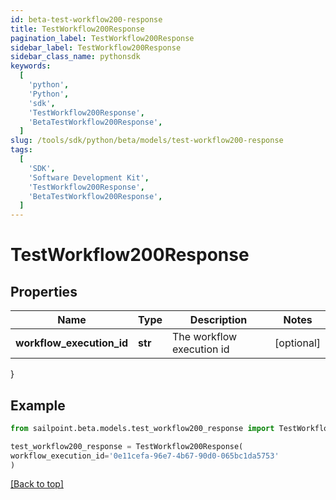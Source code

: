 ```yaml
---
id: beta-test-workflow200-response
title: TestWorkflow200Response
pagination_label: TestWorkflow200Response
sidebar_label: TestWorkflow200Response
sidebar_class_name: pythonsdk
keywords:
  [
    'python',
    'Python',
    'sdk',
    'TestWorkflow200Response',
    'BetaTestWorkflow200Response',
  ]
slug: /tools/sdk/python/beta/models/test-workflow200-response
tags:
  [
    'SDK',
    'Software Development Kit',
    'TestWorkflow200Response',
    'BetaTestWorkflow200Response',
  ]
---
```


# TestWorkflow200Response

## Properties

| Name                      | Type    | Description               | Notes      |
| ------------------------- | ------- | ------------------------- | ---------- |
| **workflow_execution_id** | **str** | The workflow execution id | [optional] |

}

## Example

```python
from sailpoint.beta.models.test_workflow200_response import TestWorkflow200Response

test_workflow200_response = TestWorkflow200Response(
workflow_execution_id='0e11cefa-96e7-4b67-90d0-065bc1da5753'
)

```

[[Back to top]](#)
